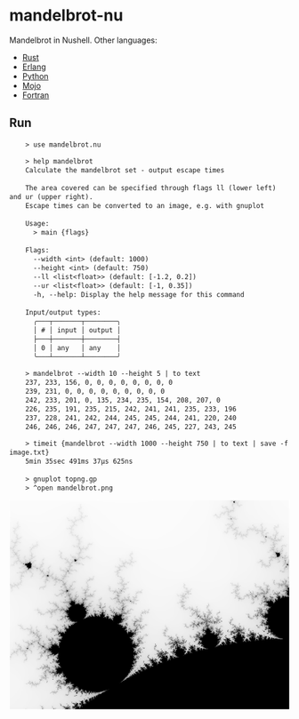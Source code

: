 
mandelbrot-nu
==============

Mandelbrot in Nushell. Other languages: 

* [Rust](https://github.com/jesper-olsen/mandelbrot-rs) 
* [Erlang](https://github.com/jesper-olsen/mandelbrot_erl) 
* [Python](https://github.com/jesper-olsen/mandelbrot-py) 
* [Mojo](https://github.com/jesper-olsen/mandelbrot-mojo) 
* [Fortran](https://github.com/jesper-olsen/mandelbrot-f) 



Run
---
```
    > use mandelbrot.nu
```

```
    > help mandelbrot
    Calculate the mandelbrot set - output escape times

    The area covered can be specified through flags ll (lower left) and ur (upper right).
    Escape times can be converted to an image, e.g. with gnuplot

    Usage:
      > main {flags}

    Flags:
      --width <int> (default: 1000)
      --height <int> (default: 750)
      --ll <list<float>> (default: [-1.2, 0.2])
      --ur <list<float>> (default: [-1, 0.35])
      -h, --help: Display the help message for this command

    Input/output types:
      ╭───┬───────┬────────╮
      │ # │ input │ output │
      ├───┼───────┼────────┤
      │ 0 │ any   │ any    │
      ╰───┴───────┴────────╯
```

```
    > mandelbrot --width 10 --height 5 | to text
    237, 233, 156, 0, 0, 0, 0, 0, 0, 0, 0
    239, 231, 0, 0, 0, 0, 0, 0, 0, 0, 0
    242, 233, 201, 0, 135, 234, 235, 154, 208, 207, 0
    226, 235, 191, 235, 215, 242, 241, 241, 235, 233, 196
    237, 228, 241, 242, 244, 245, 245, 244, 241, 220, 240
    246, 246, 246, 247, 247, 247, 246, 245, 227, 243, 245
```

```
    > timeit {mandelbrot --width 1000 --height 750 | to text | save -f image.txt}
    5min 35sec 491ms 37µs 625ns

    > gnuplot topng.gp
    > ^open mandelbrot.png
```
![PNG](https://raw.githubusercontent.com/jesper-olsen/mandelbrot-nu/main/mandelbrot.png)

